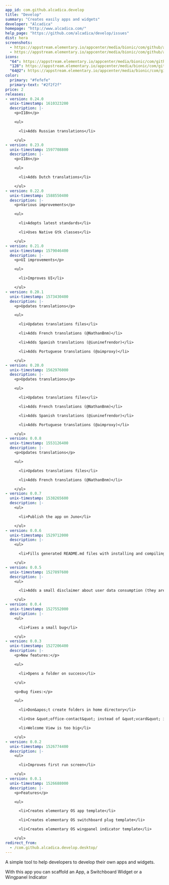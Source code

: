 ```yaml
---
app_id: com.github.alcadica.develop
title: "Develop"
summary: "Creates easily apps and widgets"
developer: "Alcadica"
homepage: "http://www.alcadica.com/"
help_page: "https://github.com/alcadica/develop/issues"
dist: hera
screenshots:
  - https://appstream.elementary.io/appcenter/media/bionic/com/github/alcadica.develop/D3739A360E27AB1C8647D7E931AC7885/screenshots/image-1_orig.png
  - https://appstream.elementary.io/appcenter/media/bionic/com/github/alcadica.develop/D3739A360E27AB1C8647D7E931AC7885/screenshots/image-2_orig.png
icons:
  "64": https://appstream.elementary.io/appcenter/media/bionic/com/github/alcadica.develop/D3739A360E27AB1C8647D7E931AC7885/icons/64x64/com.github.alcadica.develop_com.github.alcadica.develop.png
  "128": https://appstream.elementary.io/appcenter/media/bionic/com/github/alcadica.develop/D3739A360E27AB1C8647D7E931AC7885/icons/128x128/com.github.alcadica.develop_com.github.alcadica.develop.png
  "64@2": https://appstream.elementary.io/appcenter/media/bionic/com/github/alcadica.develop/D3739A360E27AB1C8647D7E931AC7885/icons/64x64@2/com.github.alcadica.develop_com.github.alcadica.develop.png
color:
  primary: "#fefefe"
  primary-text: "#2f2f2f"
price: 2
releases:
- version: 0.24.0
  unix-timestamp: 1610323200
  description: |-
    <p>I18n</p>

    <ul>

      <li>Adds Russian translations</li>

    </ul>
- version: 0.23.0
  unix-timestamp: 1597708800
  description: |-
    <p>I18n</p>

    <ul>

      <li>Adds Dutch translations</li>

    </ul>
- version: 0.22.0
  unix-timestamp: 1588550400
  description: |-
    <p>Various improvements</p>

    <ul>

      <li>Adopts latest standards</li>

      <li>Uses Native Gtk classes</li>

    </ul>
- version: 0.21.0
  unix-timestamp: 1579046400
  description: |-
    <p>UI improvements</p>

    <ul>

      <li>Improves UI</li>

    </ul>
- version: 0.20.1
  unix-timestamp: 1573430400
  description: |-
    <p>Updates translations</p>

    <ul>

      <li>Updates translations files</li>

      <li>Adds French translations (@NathanBnm)</li>

      <li>Adds Spanish translations (@iuninefrendor)</li>

      <li>Adds Portuguese translations (@aimproxy)</li>

    </ul>
- version: 0.20.0
  unix-timestamp: 1562976000
  description: |-
    <p>Updates translations</p>

    <ul>

      <li>Updates translations files</li>

      <li>Adds French translations (@NathanBnm)</li>

      <li>Adds Spanish translations (@iuninefrendor)</li>

      <li>Adds Portuguese translations (@aimproxy)</li>

    </ul>
- version: 0.0.8
  unix-timestamp: 1553126400
  description: |-
    <p>Updates translations</p>

    <ul>

      <li>Updates translations files</li>

      <li>Adds French translations (@NathanBnm)</li>

    </ul>
- version: 0.0.7
  unix-timestamp: 1538265600
  description: |-
    <ul>

      <li>Publish the app on Juno</li>

    </ul>
- version: 0.0.6
  unix-timestamp: 1529712000
  description: |-
    <ul>

      <li>Fills generated README.md files with installing and compiling instructions</li>

    </ul>
- version: 0.0.5
  unix-timestamp: 1527897600
  description: |-
    <ul>

      <li>Adds a small disclaimer about user data consumption (they are not saved on a server)</li>

    </ul>
- version: 0.0.4
  unix-timestamp: 1527552000
  description: |-
    <ul>

      <li>Fixes a small bug</li>

    </ul>
- version: 0.0.3
  unix-timestamp: 1527206400
  description: |-
    <p>New features:</p>

    <ul>

      <li>Opens a folder on success</li>

    </ul>

    <p>Bug fixes:</p>

    <ul>

      <li>Don&apos;t create folders in home directory</li>

      <li>Use &quot;office-contact&quot; instead of &quot;vcard&quot; icon</li>

      <li>Welcome View is too big</li>

    </ul>
- version: 0.0.2
  unix-timestamp: 1526774400
  description: |-
    <ul>

      <li>Improves first run screen</li>

    </ul>
- version: 0.0.1
  unix-timestamp: 1526688000
  description: |-
    <p>Features</p>

    <ul>

      <li>Creates elementary OS app template</li>

      <li>Creates elementary OS switchboard plug template</li>

      <li>Creates elementary OS wingpanel indicator template</li>

    </ul>
redirect_from:
  - /com.github.alcadica.develop.desktop/
---
```


<p>A simple tool to help developers to develop their own apps and widgets.</p>
<p>With this app you can scaffold an App, a Switchboard Widget or a Wingpanel Indicator</p>